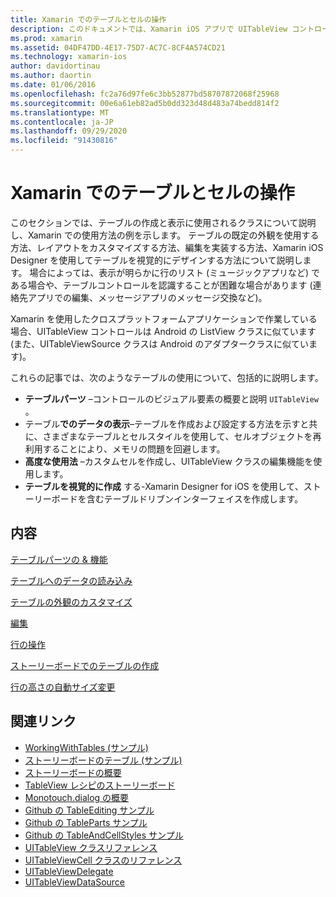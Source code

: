 ```yaml
---
title: Xamarin でのテーブルとセルの操作
description: このドキュメントでは、Xamarin iOS アプリで UITableView コントロールを使用してデータを表示する方法について説明しているさまざまなガイドにリンクしています。
ms.prod: xamarin
ms.assetid: 04DF47DD-4E17-75D7-AC7C-8CF4A574CD21
ms.technology: xamarin-ios
author: davidortinau
ms.author: daortin
ms.date: 01/06/2016
ms.openlocfilehash: fc2a76d97fe6c3bb52877bd58707872068f25968
ms.sourcegitcommit: 00e6a61eb82ad5b0dd323d48d483a74bedd814f2
ms.translationtype: MT
ms.contentlocale: ja-JP
ms.lasthandoff: 09/29/2020
ms.locfileid: "91430816"
---
```

# <a name="working-with-tables-and-cells-in-xamarinios"></a>Xamarin でのテーブルとセルの操作

このセクションでは、テーブルの作成と表示に使用されるクラスについて説明し、Xamarin での使用方法の例を示します。 テーブルの既定の外観を使用する方法、レイアウトをカスタマイズする方法、編集を実装する方法、Xamarin iOS Designer を使用してテーブルを視覚的にデザインする方法について説明します。 場合によっては、表示が明らかに行のリスト (ミュージックアプリなど) である場合や、テーブルコントロールを認識することが困難な場合があります (連絡先アプリでの編集、メッセージアプリのメッセージ交換など)。

Xamarin を使用したクロスプラットフォームアプリケーションで作業している場合、UITableView コントロールは Android の ListView クラスに似ています (また、UITableViewSource クラスは Android のアダプタークラスに似ています)。

これらの記事では、次のようなテーブルの使用について、包括的に説明します。

- **テーブルパーツ** –コントロールのビジュアル要素の概要と説明  `UITableView` 。 
- テーブル**でのデータの表示**–テーブルを作成および設定する方法を示すと共に、さまざまなテーブルとセルスタイルを使用して、セルオブジェクトを再利用することにより、メモリの問題を回避します。 
- **高度な使用法** –カスタムセルを作成し、UITableView クラスの編集機能を使用します。 
- **テーブルを視覚的に作成** する-Xamarin Designer for iOS を使用して、ストーリーボードを含むテーブルドリブンインターフェイスを作成します。 

## <a name="contents"></a>内容

 [テーブルパーツの &amp; 機能](~/ios/user-interface/controls/tables/table-parts-and-functionality.md)

 [テーブルへのデータの読み込み](~/ios/user-interface/controls/tables/populating-a-table-with-data.md)

 [テーブルの外観のカスタマイズ](~/ios/user-interface/controls/tables/customizing-table-appearance.md)

 [編集](~/ios/user-interface/controls/tables/editing.md)

 [行の操作](~/ios/user-interface/controls/tables/row-action.md)

 [ストーリーボードでのテーブルの作成](~/ios/user-interface/controls/tables/creating-tables-in-a-storyboard.md)

 [行の高さの自動サイズ変更](~/ios/user-interface/controls/tables/autosizing-row-height.md)

## <a name="related-links"></a>関連リンク

- [WorkingWithTables (サンプル)](/samples/xamarin/ios-samples/workingwithtables)
- [ストーリーボードのテーブル (サンプル)](/samples/xamarin/ios-samples/storyboardtable)
- [ストーリーボードの概要](~/ios/user-interface/storyboards/index.md)
- [TableView レシピのストーリーボード](https://github.com/xamarin/recipes/tree/master/Recipes/ios/general/storyboard/storyboard_a_tableview)
- [Monotouch.dialog の概要](~/ios/user-interface/monotouch.dialog/index.md)
- [Github の TableEditing サンプル](https://github.com/xamarin/monotouch-samples/tree/master/TableEditing)
- [Github の TableParts サンプル](https://github.com/xamarin/monotouch-samples/tree/master/TableParts)
- [Github の TableAndCellStyles サンプル](https://github.com/xamarin/mobile-samples/tree/master/TablesLists)
- [UITableView クラスリファレンス](https://developer.apple.com/library/ios/documentation/UIKit/Reference/UITableView_Class/)
- [UITableViewCell クラスのリファレンス](https://developer.apple.com/library/ios/documentation/UIKit/Reference/UITableViewCell_Class/)
- [UITableViewDelegate](https://developer.apple.com/library/ios/documentation/UIKit/Reference/UITableViewDelegate_Protocol/)
- [UITableViewDataSource](https://developer.apple.com/library/ios/documentation/UIKit/Reference/UITableViewDataSource_Protocol/)